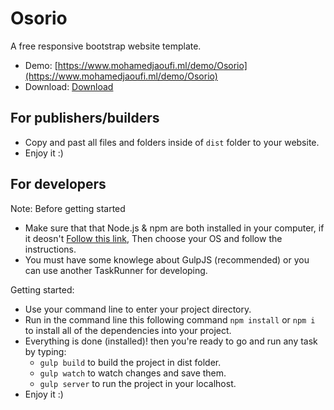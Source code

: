 # Osorio
A free responsive bootstrap website template.
- Demo: [https://www.mohamedjaoufi.ml/demo/Osorio](https://www.mohamedjaoufi.ml/demo/Osorio)
- Download: [Download](https://github.com/MDeev/Osorio/archive/master.zip)

## For publishers/builders
  - Copy and past all files and folders inside of `dist` folder to your website.
  - Enjoy it :)


## For developers
Note: Before getting started 
  - Make sure that that Node.js & npm are both installed in your computer, if it deosn't [Follow this link](https://nodejs.org/en/download/package-manager/), Then choose your OS and follow the instructions.
  - You must have some knowlege about GulpJS (recommended) or you can use another TaskRunner for developing.
  
Getting started: 
  - Use your command line to enter your project directory.
  - Run in the command line this following command `npm install` or `npm i` to install all of the dependencies into your project.
  - Everything is done (installed)! then you're ready to go and run any task by typing:
      - `gulp build` to build the project in dist folder.
      - `gulp watch` to watch changes and save them.
      - `gulp server` to run the project in your localhost.
  - Enjoy it :)